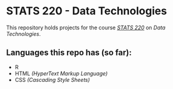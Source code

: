 # STATS 220 - Data Technologies

This repository holds projects for the course *[STATS 220](https://courseoutline.auckland.ac.nz/dco/course/STATS/220/1213)* on *Data Technologies*.

## Languages this repo has (so far):
- R
- HTML *(HyperText Markup Language)*
- CSS *(Cascading Style Sheets)*
